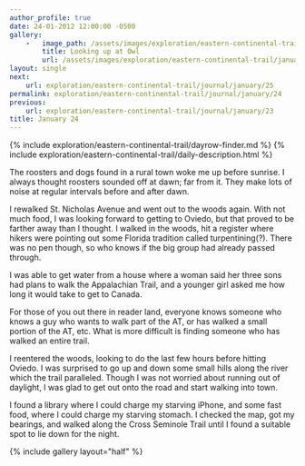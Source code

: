 ```yaml
---
author_profile: true
date: 24-01-2012 12:00:00 -0500
gallery:
    -   image_path: /assets/images/exploration/eastern-continental-trail/january/small/24-1.jpg
        title: Looking up at Owl
        url: /assets/images/exploration/eastern-continental-trail/january/large/24-1.jpg
layout: single
next:
    url: exploration/eastern-continental-trail/journal/january/25
permalink: exploration/eastern-continental-trail/journal/january/24
previous:
    url: exploration/eastern-continental-trail/journal/january/23
title: January 24
---
```

{% include exploration/eastern-continental-trail/dayrow-finder.md %}
{% include exploration/eastern-continental-trail/daily-description.html %}

The roosters and dogs found in a rural town woke me up before sunrise. I always thought roosters sounded off at dawn; far from it. They make lots of noise at regular intervals before and after dawn.

I rewalked St. Nicholas Avenue and went out to the woods again. With not much food, I was looking forward to getting to Oviedo, but that proved to be farther away than I thought. I walked in the woods, hit a register where hikers were pointing out some Florida tradition called turpentining(?). There was no pen though, so who knows if the big group had already passed through.

I was able to get water from a house where a woman said her three sons had plans to walk the Appalachian Trail, and a younger girl asked me how long it would take to get to Canada.

For those of you out there in reader land, everyone knows someone who knows a guy who wants to walk part of the AT, or has walked a small portion of the AT, etc. What is more difficult is finding someone who has walked an entire trail.

I reentered the woods, looking to do the last few hours before hitting Oviedo. I was surprised to go up and down some small hills along the river which the trail paralleled. Though I was not worried about running out of daylight, I was glad to get out onto the road and start walking into town.

I found a library where I could charge my starving iPhone, and some fast food, where I could charge my starving stomach. I checked the map, got my bearings, and walked along the Cross Seminole Trail until I found a suitable spot to lie down for the night.

{% include gallery layout="half" %}
